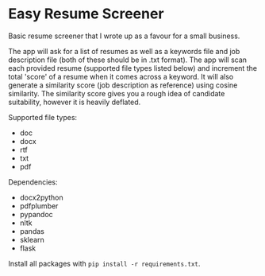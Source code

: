 # Easy Resume Screener

Basic resume screener that I wrote up as a favour for a small business.

The app will ask for a list of resumes as well as a keywords file and job description file (both of these should be in .txt format). The app will scan each provided resume (supported file types listed below) and increment the total 'score' of a resume when it comes across a keyword. It will also generate a similarity score (job description as reference) using cosine similarity. The similarity score gives you a rough idea of candidate suitability, however it is heavily deflated.

Supported file types:

- doc
- docx
- rtf
- txt
- pdf

Dependencies:

- docx2python
- pdfplumber
- pypandoc
- nltk
- pandas
- sklearn
- flask

Install all packages with `pip install -r requirements.txt`.
